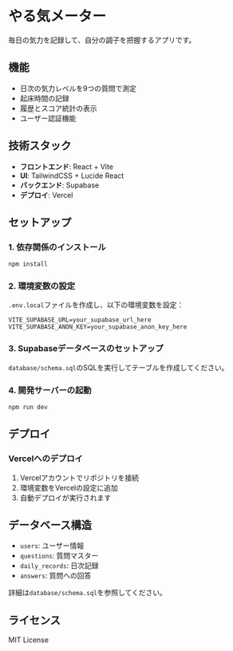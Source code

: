# やる気メーター

毎日の気力を記録して、自分の調子を把握するアプリです。

## 機能

- 日次の気力レベルを9つの質問で測定
- 起床時間の記録
- 履歴とスコア統計の表示
- ユーザー認証機能

## 技術スタック

- **フロントエンド**: React + Vite
- **UI**: TailwindCSS + Lucide React
- **バックエンド**: Supabase
- **デプロイ**: Vercel

## セットアップ

### 1. 依存関係のインストール

```bash
npm install
```

### 2. 環境変数の設定

`.env.local`ファイルを作成し、以下の環境変数を設定：

```
VITE_SUPABASE_URL=your_supabase_url_here
VITE_SUPABASE_ANON_KEY=your_supabase_anon_key_here
```

### 3. Supabaseデータベースのセットアップ

`database/schema.sql`のSQLを実行してテーブルを作成してください。

### 4. 開発サーバーの起動

```bash
npm run dev
```

## デプロイ

### Vercelへのデプロイ

1. Vercelアカウントでリポジトリを接続
2. 環境変数をVercelの設定に追加
3. 自動デプロイが実行されます

## データベース構造

- `users`: ユーザー情報
- `questions`: 質問マスター
- `daily_records`: 日次記録
- `answers`: 質問への回答

詳細は`database/schema.sql`を参照してください。

## ライセンス

MIT License

